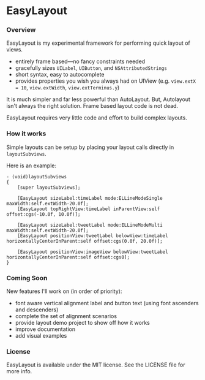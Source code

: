 # EasyLayout

### Overview

EasyLayout is my experimental framework for performing quick layout of views.  

- entirely frame based—no fancy constraints needed
- gracefully sizes `UILabel`, `UIButton`, and `NSAttributedStrings`
- short syntax, easy to autocomplete
- provides properties you wish you always had on UIView (e.g. `view.extX = 10`, `view.extWidth`, `view.extTerminus.y`)

 
It is much simpler and far less powerful than AutoLayout. But, Autolayout isn't always the right solution.  Frame based layout code is not dead.

EasyLayout requires very little code and effort to build complex layouts.  

### How it works

Simple layouts can be setup by placing your layout calls directly in `layoutSubviews`.

Here is an example:

	- (void)layoutSubviews
	{
	    [super layoutSubviews];
    
	    [EasyLayout sizeLabel:timeLabel mode:ELLineModeSingle maxWidth:self.extWidth-20.0f];
	    [EasyLayout topRightView:timeLabel inParentView:self offset:cgs(-10.0f, 10.0f)];
    
	    [EasyLayout sizeLabel:tweetLabel mode:ELLineModeMulti maxWidth:self.extWidth-20.0f];
	    [EasyLayout positionView:tweetLabel belowView:timeLabel horizontallyCenterInParent:self offset:cgs(0.0f, 20.0f)];
    
	    [EasyLayout positionView:imageView belowView:tweetLabel horizontallyCenterInParent:self offset:cgs0];
	}


### Coming Soon

New features I'll work on (in order of priority):

- font aware vertical alignment label and button text (using font ascenders and descenders)
- complete the set of alignment scenarios 
- provide layout demo project to show off how it works
- improve documentation
- add visual examples


### License

EasyLayout is available under the MIT license. See the LICENSE file for more info.
